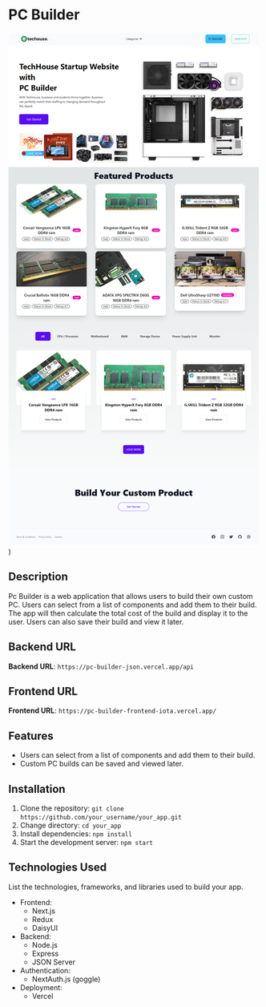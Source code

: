 
# PC Builder

![Alt text](image.png))

## Description

Pc Builder is a web application that allows users to build their own custom PC. Users can select from a list of components and add them to their build. The app will then calculate the total cost of the build and display it to the user. Users can also save their build and view it later.

## Backend URL

**Backend URL**: `https://pc-builder-json.vercel.app/api`

## Frontend URL

**Frontend URL**: `https://pc-builder-frontend-iota.vercel.app/`

## Features

- Users can select from a list of components and add them to their build.
- Custom PC builds can be saved and viewed later.

## Installation

1. Clone the repository: `git clone https://github.com/your_username/your_app.git`
2. Change directory: `cd your_app`
3. Install dependencies: `npm install`
4. Start the development server: `npm start`




## Technologies Used

List the technologies, frameworks, and libraries used to build your app.

- Frontend:
  - Next.js
  - Redux 
  - DaisyUI
- Backend:
  - Node.js
  - Express
  - JSON Server
- Authentication:
  - NextAuth.js (goggle)
- Deployment:
  - Vercel



